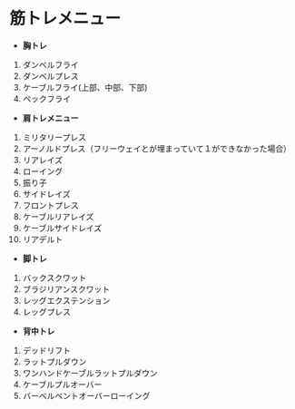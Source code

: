 # 筋トレメニュー
- **胸トレ**<br>
1.  ダンベルフライ
2.  ダンベルプレス
3.  ケーブルフライ(上部、中部、下部)
4.  ペックフライ
- **肩トレメニュー**<br>
1.  ミリタリープレス
2.  アーノルドプレス（フリーウェイとが埋まっていて１ができなかった場合）
3.  リアレイズ
4.  ローイング
5.  振り子
6.  サイドレイズ
7.  フロントプレス
8.  ケーブルリアレイズ
9.  ケーブルサイドレイズ
10. リアデルト
- **脚トレ**<br>
1.  バックスクワット
2.  ブラジリアンスクワット
3.  レッグエクステンション
4.  レッグプレス
- **背中トレ**<br>
1.  デッドリフト
2.  ラットプルダウン
3.  ワンハンドケーブルラットプルダウン  
4.  ケーブルプルオーバー
5.  バーベルベントオーバーローイング